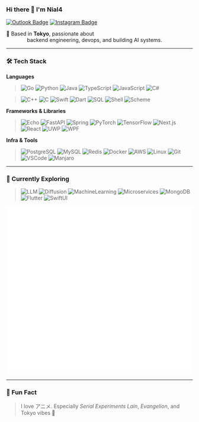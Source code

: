 ### Hi there 👋 I'm Nial4



[![Outlook Badge](https://img.shields.io/badge/Outlook-linear.hiya-blue)](mailto:linear.hiya@outlook.com)
[![Instagram Badge](https://img.shields.io/badge/-instagram-purple?&logo=instagram&logoColor=white)](https://instagram.com/nialorithm)


🔭 Based in **Tokyo**, passionate about   
&emsp;&emsp;&emsp;&emsp;backend engineering, devops, and building AI systems.

---

### 🛠️ Tech Stack

**Languages**
> ![Go](https://img.shields.io/badge/Go-00ADD8?logo=go&logoColor=white)
> ![Python](https://img.shields.io/badge/Python-3776AB?logo=python&logoColor=white)
> ![Java](https://img.shields.io/badge/Java-007396?logo=java&logoColor=white)
> ![TypeScript](https://img.shields.io/badge/TypeScript-3178C6?logo=typescript&logoColor=white)
> ![JavaScript](https://img.shields.io/badge/JavaScript-F7DF1E?logo=javascript&logoColor=black)
> ![C#](https://img.shields.io/badge/C%23-239120?logo=csharp&logoColor=white)

> ![C++](https://img.shields.io/badge/C++-00599C?logo=cplusplus&logoColor=white)
> ![C](https://img.shields.io/badge/C-00599C?logo=c&logoColor=white)
> ![Swift](https://img.shields.io/badge/Swift-FA7343?logo=swift&logoColor=white)
> ![Dart](https://img.shields.io/badge/Dart-0175C2?logo=dart&logoColor=white)
> ![SQL](https://img.shields.io/badge/SQL-4479A1?logo=mysql&logoColor=white)
> ![Shell](https://img.shields.io/badge/Shell-121011?logo=gnu-bash&logoColor=white)
> ![Scheme](https://img.shields.io/badge/Scheme-%23333333.svg?logo=racket&logoColor=white)


**Frameworks & Libraries**
> ![Echo](https://img.shields.io/badge/Echo-6DB33F?logo=go&logoColor=white)
> ![FastAPI](https://img.shields.io/badge/FastAPI-009688?logo=fastapi&logoColor=white)
> ![Spring](https://img.shields.io/badge/Spring-6DB33F?logo=spring&logoColor=white)
> ![PyTorch](https://img.shields.io/badge/PyTorch-EE4C2C?logo=pytorch&logoColor=white)
> ![TensorFlow](https://img.shields.io/badge/TensorFlow-FF6F00?logo=tensorflow&logoColor=white)
> ![Next.js](https://img.shields.io/badge/Next.js-000000?logo=nextdotjs&logoColor=white)
> ![React](https://img.shields.io/badge/React-61DAFB?logo=react&logoColor=black)
> ![UWP](https://img.shields.io/badge/UWP-0078D7?logo=windows&logoColor=white)
> ![WPF](https://img.shields.io/badge/WPF-512BD4?logo=dotnet&logoColor=white)



**Infra & Tools**
> ![PostgreSQL](https://img.shields.io/badge/PostgreSQL-4169E1?logo=postgresql&logoColor=white)
> ![MySQL](https://img.shields.io/badge/MySQL-4479A1?logo=mysql&logoColor=white)
> ![Redis](https://img.shields.io/badge/Redis-DC382D?logo=redis&logoColor=white)
> ![Docker](https://img.shields.io/badge/Docker-2496ED?logo=docker&logoColor=white)
> ![AWS](https://img.shields.io/badge/AWS-232F3E?logo=amazon-aws&logoColor=white)
> ![Linux](https://img.shields.io/badge/Linux-FCC624?logo=linux&logoColor=black)
> ![Git](https://img.shields.io/badge/Git-F05032?logo=git&logoColor=white)
> ![VSCode](https://img.shields.io/badge/VSCode-007ACC?logo=visual-studio-code&logoColor=white)
> ![Manjaro](https://img.shields.io/badge/Manjaro-35BF5C?logo=manjaro&logoColor=white)

---

### 🌱 Currently Exploring

> ![LLM](https://img.shields.io/badge/LLM-000000?logo=openai&logoColor=white)
> ![Diffusion](https://img.shields.io/badge/DiffusionModels-black?logo=openai&logoColor=white)
> ![MachineLearning](https://img.shields.io/badge/MachineLearning-black?logo=openai)
> ![Microservices](https://img.shields.io/badge/Microservices-black?logo=docker)
> ![MongoDB](https://img.shields.io/badge/MongoDB-4EA94B?logo=mongodb&logoColor=white)
> ![Flutter](https://img.shields.io/badge/Flutter-02569B?logo=flutter&logoColor=white)
> ![SwiftUI](https://img.shields.io/badge/SwiftUI-FA7343?logo=swift&logoColor=white)

![Metrics](./github-metrics.svg)

---

### 💬 Fun Fact

> I love アニメ. Especially *Serial Experiments Lain*, *Evangelion*, and Tokyo vibes 🌃

<br/>

